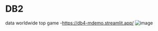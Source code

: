 # DB2
data 
worldwide top game -https://db4-mdemo.streamlit.app/
![image](https://github.com/njasharp/DB2/assets/39777038/9c73a3eb-66dc-4d87-aad9-38853770f596)
